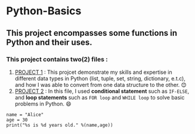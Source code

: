 # Python-Basics
## This project encompasses some functions in Python and their uses. 
### This project contains two(2) files :
1. [PROJECT 1](data_structures.ipynb) : This projcet demonstrate my skills and expertise in different data types in Python (list, tuple, set, string, dictionary, e.t.c), and how I was able to convert from one data structure to the other. 😊
2. [PROJECT 2](elif_statement.ipynb) : In this file, I used **conditional statement** such as `IF-ELSE`, and **loop statements** such as `FOR loop` and `WHILE loop` to solve basic problems in Python. 😄

```
name = "Alice"
age = 30
print("%s is %d years old." %(name,age))
```
